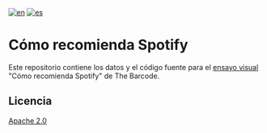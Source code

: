 [![en](https://img.shields.io/badge/lang-en-pink.svg)](https://github.com/TheBarcodeProject/hispanic-surnames/blob/main/README.md)
[![es](https://img.shields.io/badge/lang-es-purple.svg)](https://github.com/TheBarcodeProject/hispanic-surnames/blob/main/README.es.md)


# Cómo recomienda Spotify

Este repositorio contiene los datos y el código fuente para el [ensayo visual](http://www.thebarcode.io/el-oraculo-de-estocolmo/ 'El oráculo de Estocolmo') "Cómo recomienda Spotify" de The Barcode.

## Licencia
[Apache 2.0](https://choosealicense.com/licenses/apache-2.0/)